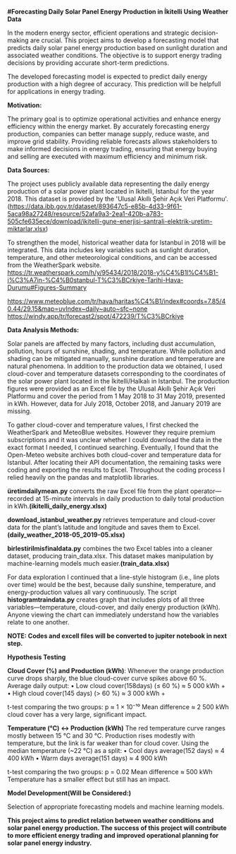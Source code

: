 **#Forecasting Daily Solar Panel Energy Production in İkitelli Using Weather Data**


In the modern energy sector, efficient operations and strategic decision-making are crucial. This project aims to develop a forecasting model that predicts daily solar panel energy production based on sunlight duration and associated weather conditions. The objective is to support energy trading decisions by providing accurate short-term predictions.

The developed forecasting model is expected to predict daily energy production with a high degree of accuracy. This prediction will be helpfull for applications in energy trading.

**Motivation:**

The primary goal is to optimize operational activities and enhance energy efficiency within the energy market. By accurately forecasting energy production, companies can better manage supply, reduce waste, and improve grid stability. 
Providing reliable forecasts allows stakeholders to make informed decisions in energy trading, ensuring that energy buying and selling are executed with maximum efficiency and minimum risk.

**Data Sources:**

The project uses publicly available data representing the daily energy production of a solar power plant located in Ikitelli, Istanbul for the year 2018. This dataset is provided by the 'Ulusal Akıllı Şehir Açık Veri Platformu'.
(https://data.ibb.gov.tr/dataset/893647c5-e85b-4d33-9f61-5aca98a27248/resource/52afa9a3-2ea1-420b-a783-505cfe635ece/download/ikitelli-gune-enerjisi-santrali-elektrik-uretim-miktarlar.xlsx)

To strengthen the model, historical weather data for Istanbul in 2018 will be integrated. This data includes key variables such as sunlight duration, temperature, and other meteorological conditions, and can be accessed from the WeatherSpark website.
https://tr.weatherspark.com/h/y/95434/2018/2018-y%C4%B1l%C4%B1-i%C3%A7in-%C4%B0stanbul-T%C3%BCrkiye-Tarihi-Hava-Durumu#Figures-Summary

https://www.meteoblue.com/tr/hava/haritas%C4%B1/index#coords=7.85/40.44/29.15&map=uvIndex~daily~auto~sfc~none
https://windy.app/tr/forecast2/spot/472239/T%C3%BCrkiye

**Data Analysis Methods:**

Solar panels are affected by many factors, including dust accumulation, pollution, hours of sunshine, shading, and temperature. While pollution and shading can be mitigated manually, sunshine duration and temperature are natural phenomena. In addition to the production data we obtained, I used cloud-cover and temperature datasets corresponding to the coordinates of the solar power plant located in the İkitelli/Halkalı  in Istanbul. The production figures were provided as an Excel file by the Ulusal Akıllı Şehir Açık Veri Platformu and cover the period from 1 May 2018 to 31 May 2019, presented in kWh. However, data for July 2018, October 2018, and January 2019 are missing.

To gather cloud-cover and temperature values, I first checked the WeatherSpark and MeteoBlue websites. However they require premium subscriptions and it was unclear whether I could download the data in the exact format I needed, I continued searching. Eventually, I found that the Open-Meteo website archives both cloud-cover and temperature data for Istanbul. After locating their API documentation, the remaining tasks were coding and exporting the results to Excel. Throughout the coding process I relied heavily on the pandas and matplotlib libraries.

**üretimdailymean.py** converts the raw Excel file from the plant operator—recorded at 15-minute intervals in daily production to daily total production in kWh.**(ikitelli_daily_energy.xlsx)**

**download_istanbul_weather.py** retrieves temperature and cloud-cover data for the plant’s latitude and longitude and saves them to Excel.**(daily_weather_2018-05_2019-05.xlsx)**

**birlestirilmisfinaldata.py** combines the two Excel tables into a cleaner dataset, producing train_data.xlsx. This dataset makes manipulation by machine-learning models much easier.**(train_data.xlsx)**

For data exploration I continued that a line-style histogram (i.e., line plots over time) would be the best, because daily sunshine, temperature, and energy-production values all vary continuously. The script **histogramtraindata.py** creates graph that includes plots of all three variables—temperature, cloud-cover, and daily energy production (kWh). Anyone viewing the chart can immediately understand how the variables relate to one another.

**NOTE: Codes and excell files will be converted to jupiter notebook in next step.**

**Hypothesis Testing**

**Cloud Cover (%) and Production (kWh)**: Whenever the orange production curve drops sharply, the blue cloud-cover curve spikes above 60 %. 
Average daily output:
• Low cloud cover(158days) (≤ 60 %) ≈ 5 000 kWh +
• High cloud cover(145 days) (> 60 %) ≈ 3 000 kWh +

 t-test comparing the two groups: p ≈ 1 × 10⁻¹⁰
 Mean difference ≈ 2 500 kWh
 cloud cover has a very large, significant impact.

**Temperature (°C) ↔ Production (kWh)**
The red temperature curve ranges mostly between 15 °C and 30 °C. Production rises modestly with temperature, but the link is far weaker than for cloud cover.
Using the median temperature (~22 °C) as a split:
• Cool days average(152 days) ≈ 4 400 kWh
• Warm days average(151 days) ≈ 4 900 kWh

t-test comparing the two groups: p = 0.02
Mean difference ≈ 500 kWh
Temperature has a smaller effect but still has an impact.

**Model Development(Will be Considered:)**

Selection of appropriate forecasting models and machine learning models.


**This project aims to predict relation between weather conditions and solar panel energy production. The success of this project will contribute to more efficient energy trading and improved operational planning for solar panel energy industry.**



